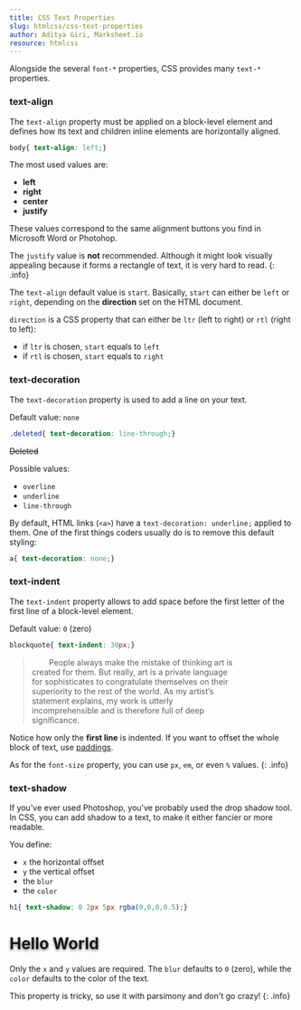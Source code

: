 ```yaml
---
title: CSS Text Properties
slug: htmlcss/css-text-properties
author: Aditya Giri, Marksheet.io
resource: htmlcss
---
```


Alongside the several `font-*` properties, CSS provides many `text-*` properties.

### text-align

The `text-align` property must be applied on a block-level element and defines how its text and children inline elements are horizontally aligned.

```css
body{ text-align: left;}
```

The most used values are:

* **left**
* **right**
* **center**
* **justify**

These values correspond to the same alignment buttons you find in Microsoft Word or Photohop.

The `justify` value is **not** recommended. Although it might look visually appealing because it forms a rectangle of text, it is very hard to read.
{: .info}

The `text-align` default value is `start`. Basically, `start` can either be `left` or `right`, depending on the **direction** set on the HTML document.

`direction` is a CSS property that can either be `ltr` (left to right) or `rtl` (right to left):

* if `ltr` is chosen, `start` equals to `left`
* if `rtl` is chosen, `start` equals to `right`

### text-decoration

The `text-decoration` property is used to add a line on your text.

Default value: `none`

```css
.deleted{ text-decoration: line-through;}
```

<div class="result">
  <p style="text-decoration: line-through;">Deleted</p>
</div>

Possible values:

* `overline`
* `underline`
* `line-through`

By default, HTML links (`<a>`) have a `text-decoration: underline;` applied to them. One of the first things coders usually do is to remove this default styling:

```css
a{ text-decoration: none;}
```

### text-indent

The `text-indent` property allows to add space before the first letter of the first line of a block-level element.

Default value: `0` (zero)

```css
blockquote{ text-indent: 30px;}
```

<div class="result" style="max-width: 400px;">
  <blockquote style="text-indent: 30px;">People always make the mistake of thinking art is created for them. But really, art is a private language for sophisticates to congratulate themselves on their superiority to the rest of the world. As my artist’s statement explains, my work is utterly incomprehensible and is therefore full of deep significance.</blockquote>
</div>

Notice how only the **first line** is indented. If you want to offset the whole block of text, use [paddings](/css-padding.html).

As for the `font-size` property, you can use `px`, `em`, or even `%` values.
{: .info}


### text-shadow

If you've ever used Photoshop, you've probably used the drop shadow tool. In CSS, you can add shadow to a text, to make it either fancier or more readable.

You define:

* `x` the horizontal offset
* `y` the vertical offset
* the `blur`
* the `color`

```css
h1{ text-shadow: 0 2px 5px rgba(0,0,0,0.5);}
```

<div class="result">
  <h1 style="text-shadow: 0 2px 5px rgba(0,0,0,0.5);">Hello World</h1>
</div>

Only the `x` and `y` values are required. The `blur` defaults to `0` (zero), while the `color` defaults to the color of the text.

This property is tricky, so use it with parsimony and don't go crazy!
{: .info}